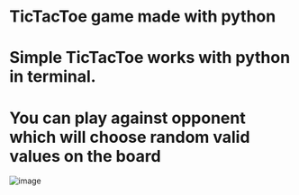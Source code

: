 # TicTacToe game made with python
# Simple TicTacToe works with python in terminal. 
# You can play against opponent which will choose random valid values on the board
![image](https://github.com/vattu11/TicTacToe/assets/119314232/ea532c86-3b74-4abd-956a-851cc2547911)
